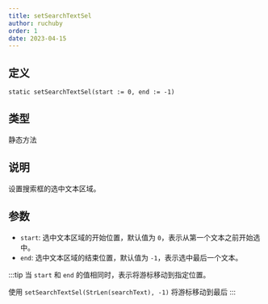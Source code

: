 ```yaml
---
title: setSearchTextSel
author: ruchuby
order: 1
date: 2023-04-15
---
```


## 定义

```ahk
static setSearchTextSel(start := 0, end := -1)
```

## 类型

静态方法

## 说明

设置搜索框的选中文本区域。

## 参数

- `start`: 选中文本区域的开始位置，默认值为 `0`，表示从第一个文本之前开始选中。
- `end`: 选中文本区域的结束位置，默认值为 `-1`，表示选中最后一个文本。

:::tip
当 `start` 和 `end` 的值相同时，表示将游标移动到指定位置。

使用 `setSearchTextSel(StrLen(searchText), -1)` 将游标移动到最后
:::